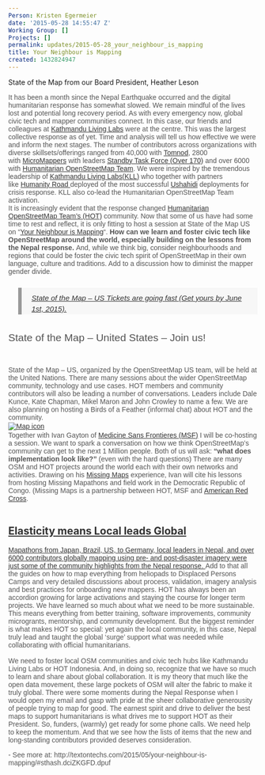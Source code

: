 ```yaml
---
Person: Kristen Egermeier
date: '2015-05-28 14:55:47 Z'
Working Group: []
Projects: []
permalink: updates/2015-05-28_your_neighbour_is_mapping
title: Your Neighbour is Mapping
created: 1432824947
---
```

<p>State of the Map from our Board President, Heather Leson</p><p style="padding: 0px; margin: 0px; outline: none; list-style: none; border: 0px none; color: #555555; font-family: 'Source Sans Pro', Arial, Verdana, sans-serif; line-height: normal;">It has been a month since the Nepal Earthquake occurred and the digital humanitarian response has somewhat slowed. We remain mindful of the lives lost and potential long recovery period. As with every emergency now, global civic tech and mapper communities connect. In this case, our friends and colleagues at&nbsp;<a style="padding: 0px; margin: 0px; outline: none; list-style: none; border: 0px none; color: #333333; -webkit-transition: all 0.2s linear; transition: all 0.2s linear;" href="http://kathmandulivinglabs.org/">Kathmandu Living Labs</a>&nbsp;were at the centre. This was the largest collective response as of yet. Time and analysis will tell us how effective we were and inform the next stages. The number of contributors across organizations with diverse skillsets/offerings ranged from 40,000 with&nbsp;<a style="padding: 0px; margin: 0px; outline: none; list-style: none; border: 0px none; color: #333333; -webkit-transition: all 0.2s linear; transition: all 0.2s linear;" href="http://www.tomnod.com/">Tomnod</a>, 2800 with&nbsp;<a style="padding: 0px; margin: 0px; outline: none; list-style: none; border: 0px none; color: #333333; -webkit-transition: all 0.2s linear; transition: all 0.2s linear;" href="http://micromappers.org/">MicroMappers</a>&nbsp;with leaders&nbsp;<a style="padding: 0px; margin: 0px; outline: none; list-style: none; border: 0px none; color: #333333; -webkit-transition: all 0.2s linear; transition: all 0.2s linear;" href="http://blog.standbytaskforce.com/">Standby Task Force (Over 170)</a>&nbsp;and over 6000 with&nbsp;<a style="padding: 0px; margin: 0px; outline: none; list-style: none; border: 0px none; color: #333333; -webkit-transition: all 0.2s linear; transition: all 0.2s linear;" href="http://hotosm.org/">Humanitarian OpenStreetMap Team</a>. We were inspired by the tremendous leadership of&nbsp;<a style="padding: 0px; margin: 0px; outline: none; list-style: none; border: 0px none; color: #333333; -webkit-transition: all 0.2s linear; transition: all 0.2s linear;" href="http://kathmandulivinglabs.org/">Kathmandu Living Labs(KLL)</a>&nbsp;who together with partners like&nbsp;<a style="padding: 0px; margin: 0px; outline: none; list-style: none; border: 0px none; color: #333333; -webkit-transition: all 0.2s linear; transition: all 0.2s linear;" href="http://humanityroad.org/">Humanity Road&nbsp;</a>deployed of the most successful&nbsp;<a style="padding: 0px; margin: 0px; outline: none; list-style: none; border: 0px none; color: #333333; -webkit-transition: all 0.2s linear; transition: all 0.2s linear;" href="http://quakemap.org/">Ushahidi</a>&nbsp;deployments for crisis response. KLL also co-lead the Humanitarian OpenStreetMap Team activation.</p><p style="padding: 0px; margin: 0px; outline: none; list-style: none; border: 0px none; color: #555555; font-family: 'Source Sans Pro', Arial, Verdana, sans-serif; line-height: normal;">It is increasingly evident that the response changed&nbsp;<a style="padding: 0px; margin: 0px; outline: none; list-style: none; border: 0px none; color: #333333; -webkit-transition: all 0.2s linear; transition: all 0.2s linear;" href="http://hotosm.org/">Humanitarian OpenStreetMap Team’s (HOT)</a>&nbsp;community. Now that some of us have had some time to rest and reflect, it is only fitting to host a session at State of the Map US on “<a style="padding: 0px; margin: 0px; outline: none; list-style: none; border: 0px none; color: #333333; -webkit-transition: all 0.2s linear; transition: all 0.2s linear;" href="http://stateofthemap.us/your-neighbour-is-mapping/">Your Neighbour is Mapping</a>“.&nbsp;<strong style="padding: 0px; margin: 0px; outline: none; list-style: none; border: 0px none;">How can we learn and foster civic tech like OpenStreetMap around the world, especially building on the lessons from the Nepal response.</strong>&nbsp;And, while we think big, consider neighbourhoods and regions that could be foster the civic tech spirit of OpenStreetMap in their own language, culture and traditions. Add to a discussion how to diminist the mapper gender divide.</p><blockquote style="padding: 10px 10px 0px 20px; margin: 25px 0px 35px 20px; outline: none; list-style: none; border-width: 0px 0px 0px 7px; border-style: none none none solid; border-left-color: #999999; font-size: 15px; line-height: 22px; font-style: italic; color: #555555; font-family: 'Source Sans Pro', Arial, Verdana, sans-serif; background: #f7f7f7;"><p style="padding: 0px; margin: 0px; outline: none; list-style: none; border: 0px none;"><a style="padding: 0px; margin: 0px; outline: none; list-style: none; border: 0px none; color: #333333; -webkit-transition: all 0.2s linear; transition: all 0.2s linear;" href="http://stateofthemap.us/">State of the Map – US Tickets are going fast (Get yours by June 1st, 2015).</a></p></blockquote><h2 style="padding: 0px; margin: 0px; outline: none; list-style: none; border: 0px none; font-weight: normal; color: #555555; font-family: 'Source Sans Pro', Arial, Verdana, sans-serif; line-height: normal;">State of the Map – United States – Join us!</h2><p>&nbsp;</p><p style="padding: 0px; margin: 0px; outline: none; list-style: none; border: 0px none; color: #555555; font-family: 'Source Sans Pro', Arial, Verdana, sans-serif; line-height: normal;">State of the Map – US, organized by the OpenStreetMap US team, will be held at the United Nations. There are many sessions about the wider OpenStreetMap community, technology and use cases. HOT members and community contributors will also be leading a number of conversations. Leaders include Dale Kunce, Kate Chapman, Mikel Maron and John Crowley to name a few. We are also planning on hosting a Birds of a Feather (informal chat) about HOT and the community.</p><p style="padding: 0px; margin: 0px; outline: none; list-style: none; border: 0px none; color: #555555; font-family: 'Source Sans Pro', Arial, Verdana, sans-serif; line-height: normal;"><a style="padding: 0px; margin: 0px; outline: none; list-style: none; border: 0px none; color: #333333; -webkit-transition: all 0.2s linear; transition: all 0.2s linear;" href="http://textontechs.com/2015/03/opportunity-knocks-maps-and-data-jobs/map-icon-mister-pixel-noun-project/" rel="attachment wp-att-3440"><img class="aligncenter size-medium wp-image-3440" style="padding: 0px; margin: 2px auto; outline: none; list-style: none; border-style: none; clear: both; max-width: 100%; display: block; height: auto !important;" src="http://textontechs.com/wp-content/uploads/2015/03/Map-icon-Mister-Pixel-Noun-Project-500x416.png" alt="Map icon" style="width:500px;height:416px"></a></p><p style="padding: 0px; margin: 0px; outline: none; list-style: none; border: 0px none; color: #555555; font-family: 'Source Sans Pro', Arial, Verdana, sans-serif; line-height: normal;">Together with Ivan Gayton of&nbsp;<a style="padding: 0px; margin: 0px; outline: none; list-style: none; border: 0px none; color: #333333; -webkit-transition: all 0.2s linear; transition: all 0.2s linear;" href="http://www.msf.org/">Medicine Sans Frontieres (MSF)</a>&nbsp;I will be co-hosting a session. We want to spark a conversation on how we think OpenStreetMap’s community can get to the next 1 Million people. Both of us will ask:&nbsp;<strong style="padding: 0px; margin: 0px; outline: none; list-style: none; border: 0px none;">“what does implementation look like?”&nbsp;</strong>(even with the hard questions) There are many OSM and HOT projects around the world each with their own networks and activities. Drawing on his&nbsp;<a style="padding: 0px; margin: 0px; outline: none; list-style: none; border: 0px none; color: #333333; -webkit-transition: all 0.2s linear; transition: all 0.2s linear;" href="http://missingmaps.org/">Missing Maps</a>&nbsp;experience, Ivan will cite his lessons from hosting Missing Mapathons and field work in the Democratic Republic of Congo. (Missing Maps is a partnership between HOT, MSF and&nbsp;<a style="padding: 0px; margin: 0px; outline: none; list-style: none; border: 0px none; color: #333333; -webkit-transition: all 0.2s linear; transition: all 0.2s linear;" href="http://www.redcross.org/">American Red Cross</a>.</p><p style="padding: 0px; margin: 0px; outline: none; list-style: none; border: 0px none; color: #555555; font-family: 'Source Sans Pro', Arial, Verdana, sans-serif; line-height: normal;">&nbsp;</p><h2><a style="padding: 0px; margin: 0px; outline: none; list-style: none; border: 0px none; color: #333333; -webkit-transition: all 0.2s linear; transition: all 0.2s linear;" href="http://www.redcross.org/">Elasticity means Local leads Global</a>&nbsp;</h2><p style="padding: 0px; margin: 0px; outline: none; list-style: none; border: 0px none; color: #555555; font-family: 'Source Sans Pro', Arial, Verdana, sans-serif; line-height: normal;"><a style="padding: 0px; margin: 0px; outline: none; list-style: none; border: 0px none; color: #333333; -webkit-transition: all 0.2s linear; transition: all 0.2s linear;" href="http://wiki.openstreetmap.org/wiki/2015_Nepal_earthquake">Mapathons from Japan, Brazil, US, to Germany, local leaders in Nepal, and over 6000 contributors globally mapping using pre- and post-disaster imagery were just some of the community highlights from the Nepal response.&nbsp;</a>Add to that all the guides on how to map everything from heliopads to Displaced Persons Camps and very detailed discussions about process, validation, imagery analysis and best practices for onboarding new mappers. HOT has always been an accordion growing for large activations and staying the course for longer term projects. We have learned so much about what we need to be more sustainable. This means everything from better training, software improvements, community microgrants, mentorship, and community development. But the biggest reminder is what makes HOT so special: yet again the local community, in this case, Nepal truly lead and taught the global ‘surge’ support what was needed while collaborating with official humanitarians.</p><p style="padding: 0px; margin: 0px; outline: none; list-style: none; border: 0px none; color: #555555; font-family: 'Source Sans Pro', Arial, Verdana, sans-serif; line-height: normal;">&nbsp;</p><p style="padding: 0px; margin: 0px; outline: none; list-style: none; border: 0px none; color: #555555; font-family: 'Source Sans Pro', Arial, Verdana, sans-serif; line-height: normal;">We need to foster local OSM communities and civic tech hubs like Kathmandu Living Labs or HOT Indonesia. And, in doing so, recognize that we have so much to learn and share about global collaboration. It is my theory that much like the open data movement, these large pockets of OSM will alter the fabric to make it truly global. There were some moments during the Nepal Response when I would open my email and gasp with pride at the sheer collaborative generousity of people trying to map for good. The earnest spirit and drive to deliver the best maps to support humanitarians is what drives me to support HOT as their President. So, funders, (warmly) get ready for some phone calls. We need help to keep the momentum. And that we see how the lists of items that the new and long-standing contributors provided deserves consideration.</p><p><span style="color: #555555; font-family: 'Source Sans Pro', Arial, Verdana, sans-serif; line-height: normal;">- See more at: http://textontechs.com/2015/05/your-neighbour-is-mapping/#sthash.dciZKGFD.dpuf</span></p>

